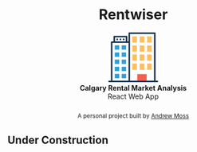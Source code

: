 <h1 align="center">Rentwiser</h1>

<div align="center">
    <img src="public/appartments.png" alt="Logo" width="100" height="100" />
</div>
<div align="center">
    <strong>Calgary Rental Market Analysis</strong>
</div>
<div align="center">
    React Web App
</div>

<br />

<div align="center">
    <sub>A personal project built by
        <a href="https://github.com/agmoss">Andrew Moss</a>
</div>

## Under Construction